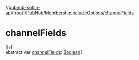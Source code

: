 //[pubnub-kotlin-api](../../../../index.md)/[[root]](../../index.md)/[PubNub](../index.md)/[MembershipIncludeOptions](index.md)/[channelFields](channel-fields.md)

# channelFields

[js]\
abstract var [channelFields](channel-fields.md): [Boolean](https://kotlinlang.org/api/latest/jvm/stdlib/kotlin-stdlib/kotlin/-boolean/index.html)?
